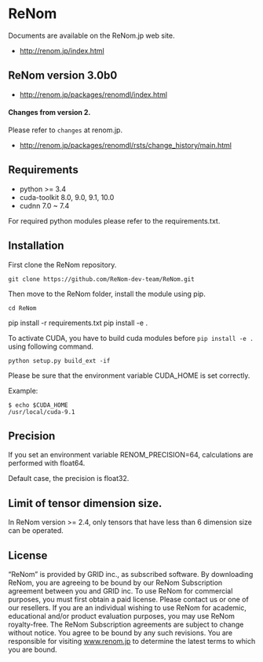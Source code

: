 # ReNom

Documents are available on the ReNom.jp web site.

- http://renom.jp/index.html

## ReNom version 3.0b0

- http://renom.jp/packages/renomdl/index.html

#### Changes from version 2.

Please refer to `changes` at renom.jp.

- http://renom.jp/packages/renomdl/rsts/change_history/main.html


## Requirements

- python >= 3.4
- cuda-toolkit 8.0, 9.0, 9.1, 10.0
- cudnn 7.0 ~ 7.4

For required python modules please refer to the requirements.txt.

## Installation

First clone the ReNom repository.

	git clone https://github.com/ReNom-dev-team/ReNom.git

Then move to the ReNom folder, install the module using pip.

	cd ReNom
  pip install -r requirements.txt
	pip install -e .

To activate CUDA, you have to build cuda modules before `pip install -e .` 
using following command.

    python setup.py build_ext -if

Please be sure that the environment variable CUDA_HOME is set correctly.

Example:

	$ echo $CUDA_HOME
	/usr/local/cuda-9.1
	

## Precision

If you set an environment variable RENOM_PRECISION=64, 
calculations are performed with float64.

Default case, the precision is float32.

## Limit of tensor dimension size.
In ReNom version >= 2.4, only tensors that have less than 6 dimension size can be operated.


## License

“ReNom” is provided by GRID inc., as subscribed software.  By downloading ReNom, you are agreeing to be bound by our ReNom Subscription agreement between you and GRID inc.
To use ReNom for commercial purposes, you must first obtain a paid license. Please contact us or one of our resellers.  If you are an individual wishing to use ReNom for academic, educational and/or product evaluation purposes, you may use ReNom royalty-free.
The ReNom Subscription agreements are subject to change without notice. You agree to be bound by any such revisions. You are responsible for visiting www.renom.jp to determine the latest terms to which you are bound.

